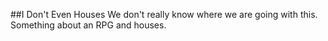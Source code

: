 ##I Don't Even Houses
We don't really know where we are going with this. Something about an RPG and houses.